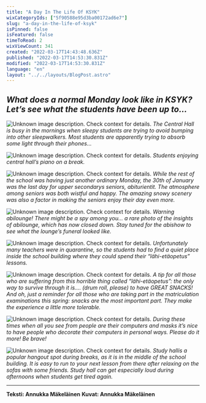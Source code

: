 ```yaml
---
title: "A Day In The Life Of KSYK"
wixCategoryIds: ["5f90588e95d3ba00172ad6e7"]
slug: "a-day-in-the-life-of-ksyk"
isPinned: false
isFeatured: false
timeToRead: 2
wixViewCount: 341
created: "2022-03-17T14:43:48.636Z"
published: "2022-03-17T14:53:30.831Z"
modified: "2022-03-17T14:53:30.831Z"
language: "en"
layout: "../../layouts/BlogPost.astro"
---
```


*What does a normal Monday look like in KSYK? Let’s see what the students have been up to…*
---

![Unknown image description. Check context for details.](https://static.wixstatic.com/media/abd5f5_1faf575245ce4d9a830580ea66134384~mv2.jpg) <!-- Original name: centralhall.JPG -->
*The Central Hall is busy in the mornings when sleepy students are trying to avoid bumping into other sleepwalkers. Most students are apparently trying to absorb some light through their phones…*


![Unknown image description. Check context for details.](https://static.wixstatic.com/media/abd5f5_c9654c992f3e4b6c9398b8b65f753b46~mv2.jpg) <!-- Original name: piano.jpg -->
*Students enjoying central hall’s piano on a break.*


![Unknown image description. Check context for details.](https://static.wixstatic.com/media/abd5f5_6b1db18b6d4249dbade8d90dfaf1ab84~mv2.jpg) <!-- Original name: snow.JPG -->
*While the rest of the school was having just another ordinary Monday, the 30th of January was the last day for upper secondarys seniors, abiturientit. The atmosphere among seniors was both wistful and happy. The amazing snowy scenery was also a factor in making the seniors enjoy their day even more.*


![Unknown image description. Check context for details.](https://static.wixstatic.com/media/abd5f5_bec87c26b98844b7828f03a5e1ae0d52~mv2.jpg) <!-- Original name: abilounge.JPG -->
*Warning abilounge! There might be a spy among you… a rare photo of the insights of abilounge, which has now closed down. Stay tuned for the abishow to see what the lounge’s funeral looked like.*


![Unknown image description. Check context for details.](https://static.wixstatic.com/media/abd5f5_5020545ad08747989e377280bc1d6c03~mv2.jpg) <!-- Original name: etäkoulu.JPG -->
*Unfortunately many teachers were in quarantine, so the students had to find a quiet place inside the school building where they could spend their “lähi-etäopetus” lessons.*


![Unknown image description. Check context for details.](https://static.wixstatic.com/media/abd5f5_d13a3177574a4b12ac778753433ac35a~mv2.jpg) <!-- Original name: kaakao.JPG -->
*A tip for all those who are suffering from this horrible thing called “lähi-etäopetus”: the only way to survive through it is…. (drum roll, please) to have GREAT SNACKS! And oh, just a reminder for all those who are taking part in the matriculation examinations this spring: snacks are the most important part. They make the experience a little more tolerable.*


![Unknown image description. Check context for details.](https://static.wixstatic.com/media/abd5f5_be2e8eae29d74563b7b8902e71f71e6e~mv2.jpg) <!-- Original name: stickers.JPG -->
*During these times when all you see from people are their computers and masks it’s nice to have people who decorate their computers in personal ways. Please do it more! Be brave!*


![Unknown image description. Check context for details.](https://static.wixstatic.com/media/abd5f5_b9af300e23194262b65b041f0740c3b8~mv2.jpg) <!-- Original name: busy.JPG -->
*Study hallis a popular hangout spot during breaks, as it is in the middle of the school building. It is easy to run to your next lesson from there after relaxing on the sofas with some friends. Study hall can get especially loud during afternoons when students get tired again.*

---

**Teksti: Annukka Mäkeläinen**
**Kuvat: Annukka Mäkeläinen**

